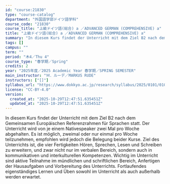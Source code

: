 ```yaml
---
id: "course:21830"
type: "course-catalog"
department: "外国語学部ドイツ語学科"
course_code: "21830"
course_title: "上級ドイツ語(総合) a ／ADVANCED GERMAN (COMPREHENSIVE) a"
title: "上級ドイツ語(総合) a ／ADVANCED GERMAN (COMPREHENSIVE) a"
summary: "In diesem Kurs findet der Unterricht mit dem Ziel B2 nach dem Gemeinsamen Europäischen Referenzrahmen für Sprachen statt…"
tags: []
campus: ""
term: ""
period: "木4／Thu 4"
course_type: "春学期／Spring"
credits: 2
year: "2025年度／2025 Academic Year 春学期／SPRING SEMESTER"
main_instructor: "Ｍ．ルーデ／MARKUS RUDE"
instructors: ["[]"]
syllabus_url: "https://www.dokkyo.ac.jp/research/syllabus/2025/0101/0101_21830_ja_JP.html"
license: "CC-BY-4.0"
version:
  created_at: "2025-10-29T12:47:51.635451Z"
  updated_at: "2025-10-29T12:47:51.635451Z"
---
```

In diesem Kurs findet der Unterricht mit dem Ziel B2 nach dem Gemeinsamen Europäischen Referenzrahmen für Sprachen statt. Der Unterricht wird von je einem Nativespeaker zwei Mal pro Woche abgehalten. Es ist möglich, zweimal oder nur einmal pro Woche teilzunehmen, empfohlen wird jedoch die Belegung beider Kurse. Ziel des Unterrichts ist, die vier Fertigkeiten Hören, Sprechen, Lesen und Schreiben zu erweitern, und zwar nicht nur im verbalen Bereich, sondern auch in kommunikativen und interkulturellen Kompetenzen. Wichtig im Unterricht sind aktive Teilnahme im mündlichen und schriftlichen Bereich, Anfertigen der Hausaufgaben und Vorbereitung des Unterrichts. Fortlaufendes eigenständiges Lernen und Üben sowohl im Unterricht als auch außerhalb werden erwartet.
